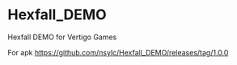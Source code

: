 # Hexfall_DEMO
Hexfall DEMO for Vertigo Games

For apk https://github.com/nsylc/Hexfall_DEMO/releases/tag/1.0.0
